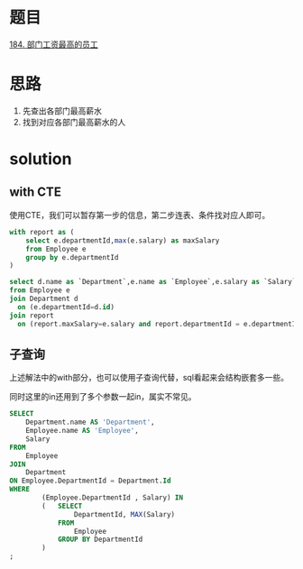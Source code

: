 # 题目

[184. 部门工资最高的员工](https://leetcode.cn/problems/department-highest-salary/)

# 思路
1. 先查出各部门最高薪水
2. 找到对应各部门最高薪水的人

# solution

## with CTE
使用CTE，我们可以暂存第一步的信息，第二步连表、条件找对应人即可。
```sql
with report as (
    select e.departmentId,max(e.salary) as maxSalary
    from Employee e
    group by e.departmentId
)

select d.name as `Department`,e.name as `Employee`,e.salary as `Salary`
from Employee e
join Department d
  on (e.departmentId=d.id)
join report
  on (report.maxSalary=e.salary and report.departmentId = e.departmentId)
```

## 子查询
上述解法中的with部分，也可以使用子查询代替，sql看起来会结构嵌套多一些。

同时这里的in还用到了多个参数一起in，属实不常见。

```sql
SELECT
    Department.name AS 'Department',
    Employee.name AS 'Employee',
    Salary
FROM
    Employee
JOIN
    Department 
ON Employee.DepartmentId = Department.Id
WHERE
        (Employee.DepartmentId , Salary) IN
        (   SELECT
                DepartmentId, MAX(Salary)
            FROM
                Employee
            GROUP BY DepartmentId
        )
;
```
